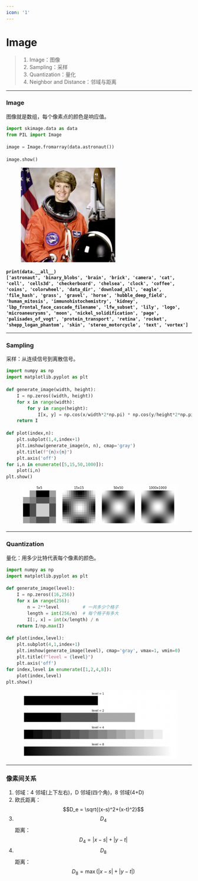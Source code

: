 ```yaml
---
icon: '1'
---
```


# Image

> 1. Image：图像
> 2. Sampling：采样
> 3. Quantization：量化
> 4. Neighbor and Distance：邻域与距离

***

### Image

图像就是数组，每个像素点的颜色是响应值。

```python
import skimage.data as data
from PIL import Image

image = Image.fromarray(data.astronaut())

image.show()
```

<figure><img src="../.gitbook/assets/tmp1irw0f42.jpg" alt="宇航员的图片" width="256"><figcaption></figcaption></figure>

<pre class="language-python"><code class="lang-python"><strong>print(data.__all__)
</strong><strong>['astronaut', 'binary_blobs', 'brain', 'brick', 'camera', 'cat', 'cell', 'cells3d', 'checkerboard', 'chelsea', 'clock', 'coffee', 'coins', 'colorwheel', 'data_dir', 'download_all', 'eagle', 'file_hash', 'grass', 'gravel', 'horse', 'hubble_deep_field', 'human_mitosis', 'immunohistochemistry', 'kidney', 'lbp_frontal_face_cascade_filename', 'lfw_subset', 'lily', 'logo', 'microaneurysms', 'moon', 'nickel_solidification', 'page', 'palisades_of_vogt', 'protein_transport', 'retina', 'rocket', 'shepp_logan_phantom', 'skin', 'stereo_motorcycle', 'text', 'vortex']
</strong></code></pre>

***

### Sampling

采样：从连续信号到离散信号。

```python
import numpy as np
import matplotlib.pyplot as plt

def generate_image(width, height):
    I = np.zeros((width, height))
    for x in range(width):
        for y in range(height):
            I[x, y] = np.cos(x/width*2*np.pi) * np.cos(y/height*2*np.pi) * 255
    return I

def plot(index,n):
    plt.subplot(1,4,index+1)
    plt.imshow(generate_image(n, n), cmap='gray')
    plt.title(f"{n}x{n}")
    plt.axis('off')
for i,n in enumerate([5,15,50,1000]):
    plot(i,n)
plt.show()
```

<figure><img src="../.gitbook/assets/image.png" alt=""><figcaption></figcaption></figure>

***

### Quantization

量化：用多少比特代表每个像素的颜色。

```python
import numpy as np
import matplotlib.pyplot as plt

def generate_image(level):
    I = np.zeros((16,256))
    for x in range(256):
        n = 2**level         # 一共多少个格子
        length = int(256/n)  # 每个格子有多大
        I[:, x] = int(x/length) / n
    return I/np.max(I)

def plot(index,level):
    plt.subplot(4,1,index+1)
    plt.imshow(generate_image(level), cmap='gray', vmax=1, vmin=0)
    plt.title(f"level = {level}")
    plt.axis('off')
for index,level in enumerate([1,2,4,8]):
    plot(index,level)
plt.show()
```

<figure><img src="../.gitbook/assets/image (3).png" alt=""><figcaption></figcaption></figure>

***

### 像素间关系

1. 邻域：4 邻域(上下左右)，D 邻域(四个角)，8 邻域(4+D)
2. 欧氏距离：$$D_e = \sqrt{(x-s)^2+(x-t)^2}$$
3. $$D_4$$距离：$$D_4 = |x-s|+|y-t|$$
4. $$D_8$$距离：$$D_8 = \max(|x-s|+|y-t|)$$

